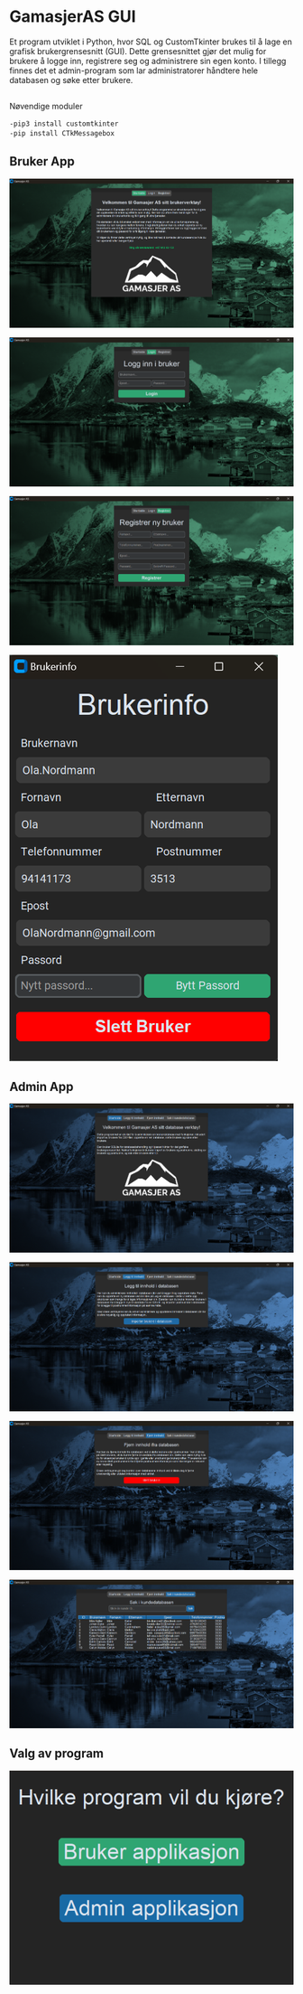 
# GamasjerAS GUI

Et program utviklet i Python, hvor SQL og CustomTkinter brukes til å lage en grafisk brukergrensesnitt (GUI). Dette grensesnittet gjør det mulig for brukere å logge inn, registrere seg og administrere sin egen konto. I tillegg finnes det et admin-program som lar administratorer håndtere hele databasen og søke etter brukere.




## 

Nøvendige moduler

```bash
-pip3 install customtkinter
-pip install CTkMessagebox
```
    
## Bruker App
![alt text](https://github.com/AndersOpoien/GamasjerASGUI/blob/main/Images/Github%20Images/BrukerFrontside.png)

![alt text](https://github.com/AndersOpoien/GamasjerASGUI/blob/main/Images/Github%20Images/BrukerLogin.png)

![alt text](https://github.com/AndersOpoien/GamasjerASGUI/blob/main/Images/Github%20Images/BrukerRegistrere.png)

![alt text](https://github.com/AndersOpoien/GamasjerASGUI/blob/main/Images/Github%20Images/BrukerInfo.png)
## Admin App
![alt text](https://github.com/AndersOpoien/GamasjerASGUI/blob/main/Images/Github%20Images/AdminFrontside.png)

![alt text](https://github.com/AndersOpoien/GamasjerASGUI/blob/main/Images/Github%20Images/AdminLeggTil.png)

![alt text](https://github.com/AndersOpoien/GamasjerASGUI/blob/main/Images/Github%20Images/AdminSlett.png)

![alt text](https://github.com/AndersOpoien/GamasjerASGUI/blob/main/Images/Github%20Images/AdminSearch.png)

## Valg av program
![alt text](https://github.com/AndersOpoien/GamasjerASGUI/blob/main/Images/Github%20Images/Main.png)
